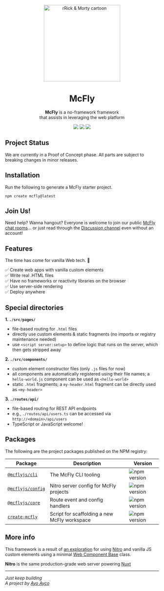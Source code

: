 <p align="center">
  <img width="250" src="https://github.com/ayoayco/McFly/assets/4262489/719a51c6-4858-4e3c-9856-c5af0e9be1bd" alt="rRick & Morty cartoon" />
</p>

<h1 align="center">McFly</h1>

<p align="center"><strong>McFly</strong> is a no-framework framework<br />that assists in leveraging the web platform</p>

<p align="center">
  <img src="https://img.shields.io/badge/from-the_future-blue?style=flat" />
  <img src="https://img.shields.io/badge/status-legit-purple?style=flat" />
  <a href="https://mc-fly.vercel.app/demo" target="_blank"><img src="https://img.shields.io/badge/see-the_demo_↗️-blue?style=flat&colorB=28CF8D" /></a>
</p>

## Project Status 
We are currently in a Proof of Concept phase. All parts are subject to breaking changes in minor releases. 

## Installation
Run the following to generate a McFly starter project.
```
npm create mcfly@latest
```
## Join Us!
Need help? Wanna hangout? Everyone is welcome to join our public [McFly chat rooms](https://mcfly.js.org/chat)... or just read through the [Discussion channel](https://app.element.io/#/room/!ClBXAeIoOzdniMUUue:matrix.org) even without an account!

## Features
The time has come for vanilla Web tech. 🎉

✅ Create web apps with vanilla custom elements<br>
✅ Write real .HTML files<br>
✅ Have no frameworks or reactivity libraries on the browser<br>
✅ Use server-side rendering<br>
✅ Deploy anywhere<br>

## Special directories
**1. `./src/pages/`**
- file-based routing for `.html` files
- directly use custom elements & static fragments (no imports or registry maintenance needed)
- use `<script server:setup>` to define logic that runs on the server, which then gets stripped away

**2. `./src/components/`**
- custom element constructor files (only `.js` files for now)
- all components are automatically registered using their file names; a `hello-world.js` component can be used as `<hello-world>`
- static `.html` fragments; a `my-header.html` fragment can be directly used as `<my-header>`

**3. `./routes/api/`**
- file-based routing for REST API endpoints
- e.g., `./routes/api/users.ts` can be accessed via `http://<domain>/api/users`
- TypeScript or JavaScript welcome!

## Packages
The following are the project packages published on the NPM registry:

| Package | Description | Version |
| --- | --- | --- |
| [`@mcflyjs/cli`](https://ayco.io/n/@mcflyjs/cli) | The McFly CLI tooling | ![npm version](https://img.shields.io/npm/v/%40mcflyjs%2Fcli) |
| [`@mcflyjs/config`](https://ayco.io/n/@mcflyjs/config) | Nitro server config for McFly projects | ![npm version](https://img.shields.io/npm/v/%40mcflyjs%2Fconfig) |
| [`@mcflyjs/core`](https://ayco.io/n/@mcflyjs/core) | Route event and config handlers | ![npm version](https://img.shields.io/npm/v/%40mcflyjs%2Fcore) |
| [`create-mcfly`](https://ayco.io/n/create-mcfly) | Script for scaffolding a new McFly workspace | ![npm version](https://img.shields.io/npm/v/create-mcfly) |

## More info
This framework is a result of [an exploration](https://social.ayco.io/@ayo/111195315785886977) for using [Nitro](https://nitro.unjs.io) and vanilla JS custom elements using a minimal [Web Component Base](https://WebComponent.io) class.

**Nitro** is the same production-grade web server powering [Nuxt](https://nuxt.com/)

---
*Just keep building*<br />
*A project by [Ayo Ayco](https://ayco.io)*
